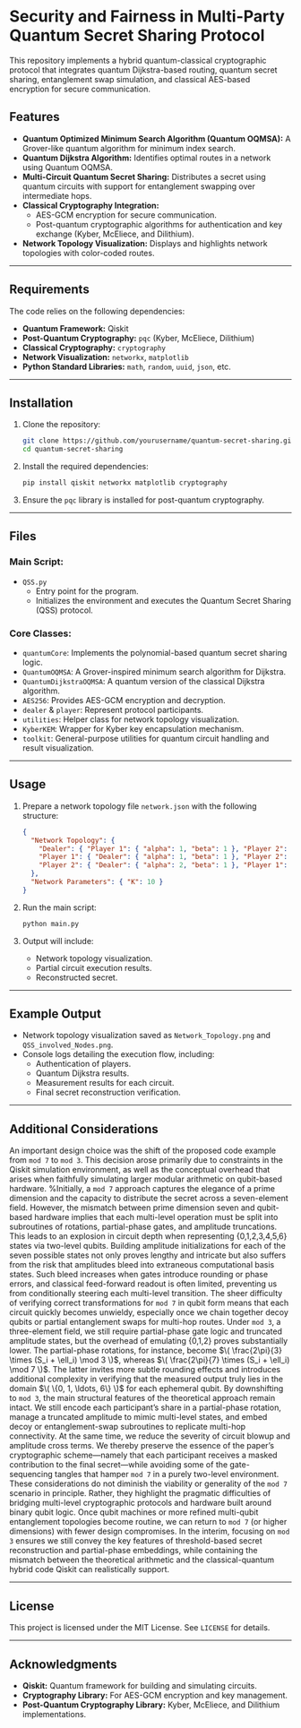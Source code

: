 # Security and Fairness in Multi-Party Quantum Secret Sharing Protocol
 
This repository implements a hybrid quantum-classical cryptographic protocol that integrates quantum Dijkstra-based routing, quantum secret sharing, entanglement swap simulation, and classical AES-based encryption for secure communication.

## Features
- **Quantum Optimized Minimum Search Algorithm (Quantum OQMSA):** A Grover-like quantum algorithm for minimum index search.
- **Quantum Dijkstra Algorithm:** Identifies optimal routes in a network using Quantum OQMSA.
- **Multi-Circuit Quantum Secret Sharing:** Distributes a secret using quantum circuits with support for entanglement swapping over intermediate hops.
- **Classical Cryptography Integration:**
  - AES-GCM encryption for secure communication.
  - Post-quantum cryptographic algorithms for authentication and key exchange (Kyber, McEliece, and Dilithium).
- **Network Topology Visualization:** Displays and highlights network topologies with color-coded routes.

---

## Requirements

The code relies on the following dependencies:

- **Quantum Framework:** Qiskit
- **Post-Quantum Cryptography:** `pqc` (Kyber, McEliece, Dilithium)
- **Classical Cryptography:** `cryptography`
- **Network Visualization:** `networkx`, `matplotlib`
- **Python Standard Libraries:** `math`, `random`, `uuid`, `json`, etc.

---

## Installation

1. Clone the repository:
   ```bash
   git clone https://github.com/yourusername/quantum-secret-sharing.git
   cd quantum-secret-sharing
   ```

2. Install the required dependencies:
   ```bash
   pip install qiskit networkx matplotlib cryptography
   ```

3. Ensure the `pqc` library is installed for post-quantum cryptography.

---

## Files

### Main Script: 
- `QSS.py`
  - Entry point for the program.
  - Initializes the environment and executes the Quantum Secret Sharing (QSS) protocol.

### Core Classes:
- `quantumCore`: Implements the polynomial-based quantum secret sharing logic.
- `QuantumOQMSA`: A Grover-inspired minimum search algorithm for Dijkstra.
- `QuantumDijkstraOQMSA`: A quantum version of the classical Dijkstra algorithm.
- `AES256`: Provides AES-GCM encryption and decryption.
- `dealer` & `player`: Represent protocol participants.
- `utilities`: Helper class for network topology visualization.
- `KyberKEM`: Wrapper for Kyber key encapsulation mechanism.
- `toolkit`: General-purpose utilities for quantum circuit handling and result visualization.

---

## Usage

1. Prepare a network topology file `network.json` with the following structure:
   ```json
   {
     "Network Topology": {
       "Dealer": { "Player 1": { "alpha": 1, "beta": 1 }, "Player 2": { "alpha": 2, "beta": 1 } },
       "Player 1": { "Dealer": { "alpha": 1, "beta": 1 }, "Player 2": { "alpha": 1, "beta": 2 } },
       "Player 2": { "Dealer": { "alpha": 2, "beta": 1 }, "Player 1": { "alpha": 1, "beta": 2 } }
     },
     "Network Parameters": { "K": 10 }
   }
   ```

2. Run the main script:
   ```bash
   python main.py
   ```

3. Output will include:
   - Network topology visualization.
   - Partial circuit execution results.
   - Reconstructed secret.

---

## Example Output

- Network topology visualization saved as `Network_Topology.png` and `QSS_involved_Nodes.png`.
- Console logs detailing the execution flow, including:
  - Authentication of players.
  - Quantum Dijkstra results.
  - Measurement results for each circuit.
  - Final secret reconstruction verification.

---

## Additional Considerations

An important design choice was the shift of the proposed code example from `mod 7` to `mod 3`. This decision arose primarily due to constraints in the Qiskit simulation environment, as well as the conceptual overhead that arises when faithfully simulating larger modular arithmetic on qubit-based hardware. %Initially, a `mod 7` approach captures the elegance of a prime dimension and the capacity to distribute the secret across a seven-element field. However, the mismatch between prime dimension seven and qubit-based hardware implies that each multi-level operation must be split into subroutines of rotations, partial-phase gates, and amplitude truncations. This leads to an explosion in circuit depth when representing {0,1,2,3,4,5,6} states via two-level qubits. Building amplitude initializations for each of the seven possible states not only proves lengthy and intricate but also suffers from the risk that amplitudes bleed into extraneous computational basis states. Such bleed increases when gates introduce rounding or phase errors, and classical feed-forward readout is often limited, preventing us from conditionally steering each multi-level transition. The sheer difficulty of verifying correct transformations for `mod 7` in qubit form means that each circuit quickly becomes unwieldy, especially once we chain together decoy qubits or partial entanglement swaps for multi-hop routes. Under `mod 3`, a three-element field, we still require partial-phase gate logic and truncated amplitude states, but the overhead of emulating {0,1,2} proves substantially lower. 
The partial-phase rotations, for instance, become $\( \frac{2\pi}{3} \times (S_i + \ell_i) \mod 3 \)$, whereas $\( \frac{2\pi}{7} \times (S_i + \ell_i) \mod 7 \)$.
The latter invites more subtle rounding effects and introduces additional complexity in verifying that the measured output truly lies in the domain $\( \{0, 1, \ldots, 6\} \)$ for each ephemeral qubit.
By downshifting to `mod 3`, the main structural features of the theoretical approach remain intact. We still encode each participant’s share in a partial-phase rotation, manage a truncated amplitude to mimic multi-level states, and embed decoy or entanglement-swap subroutines to replicate multi-hop connectivity. At the same time, we reduce the severity of circuit blowup and amplitude cross terms. We thereby preserve the essence of the paper’s cryptographic scheme—namely that each participant receives a masked contribution to the final secret—while avoiding some of the gate-sequencing tangles that hamper `mod 7` in a purely two-level environment.
These considerations do not diminish the viability or generality of the `mod 7` scenario in principle. Rather, they highlight the pragmatic difficulties of bridging multi-level cryptographic protocols and hardware built around binary qubit logic. Once qubit machines or more refined multi-qubit entanglement topologies become routine, we can return to `mod 7` (or higher dimensions) with fewer design compromises. In the interim, focusing on `mod 3` ensures we still convey the key features of threshold-based secret reconstruction and partial-phase embeddings, while containing the mismatch between the theoretical arithmetic and the classical-quantum hybrid code Qiskit can realistically support.

---

## License

This project is licensed under the MIT License. See `LICENSE` for details.

---

## Acknowledgments

- **Qiskit:** Quantum framework for building and simulating circuits.
- **Cryptography Library:** For AES-GCM encryption and key management.
- **Post-Quantum Cryptography Library:** Kyber, McEliece, and Dilithium implementations.
